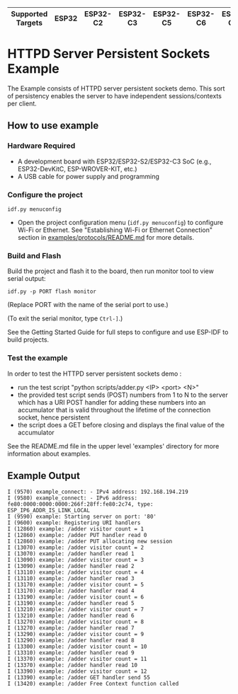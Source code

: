 | Supported Targets | ESP32 | ESP32-C2 | ESP32-C3 | ESP32-C5 | ESP32-C6 | ESP32-C61 | ESP32-H2 | ESP32-H4 | ESP32-P4 | ESP32-S2 | ESP32-S3 |
| ----------------- | ----- | -------- | -------- | -------- | -------- | --------- | -------- | -------- | -------- | -------- | -------- |

# HTTPD Server Persistent Sockets Example

The Example consists of HTTPD server persistent sockets demo.
This sort of persistency enables the server to have independent sessions/contexts per client.

## How to use example

### Hardware Required

* A development board with ESP32/ESP32-S2/ESP32-C3 SoC (e.g., ESP32-DevKitC, ESP-WROVER-KIT, etc.)
* A USB cable for power supply and programming

### Configure the project

```
idf.py menuconfig
```
* Open the project configuration menu (`idf.py menuconfig`) to configure Wi-Fi or Ethernet. See "Establishing Wi-Fi or Ethernet Connection" section in [examples/protocols/README.md](../../README.md) for more details.

### Build and Flash

Build the project and flash it to the board, then run monitor tool to view serial output:

```
idf.py -p PORT flash monitor
```

(Replace PORT with the name of the serial port to use.)

(To exit the serial monitor, type ``Ctrl-]``.)

See the Getting Started Guide for full steps to configure and use ESP-IDF to build projects.

### Test the example

In order to test the HTTPD server persistent sockets demo :

* run the test script "python scripts/adder.py \<IP\> \<port\> \<N\>"
* the provided test script sends (POST) numbers from 1 to N to the server which has a URI POST handler for adding these numbers into an accumulator that is valid throughout the lifetime of the connection socket, hence persistent
* the script does a GET before closing and displays the final value of the accumulator

See the README.md file in the upper level 'examples' directory for more information about examples.

## Example Output

```
I (9570) example_connect: - IPv4 address: 192.168.194.219
I (9580) example_connect: - IPv6 address: fe80:0000:0000:0000:266f:28ff:fe80:2c74, type: ESP_IP6_ADDR_IS_LINK_LOCAL
I (9590) example: Starting server on port: '80'
I (9600) example: Registering URI handlers
I (12860) example: /adder visitor count = 1
I (12860) example: /adder PUT handler read 0
I (12860) example: /adder PUT allocating new session
I (13070) example: /adder visitor count = 2
I (13070) example: /adder handler read 1
I (13090) example: /adder visitor count = 3
I (13090) example: /adder handler read 2
I (13110) example: /adder visitor count = 4
I (13110) example: /adder handler read 3
I (13170) example: /adder visitor count = 5
I (13170) example: /adder handler read 4
I (13190) example: /adder visitor count = 6
I (13190) example: /adder handler read 5
I (13210) example: /adder visitor count = 7
I (13210) example: /adder handler read 6
I (13270) example: /adder visitor count = 8
I (13270) example: /adder handler read 7
I (13290) example: /adder visitor count = 9
I (13290) example: /adder handler read 8
I (13300) example: /adder visitor count = 10
I (13310) example: /adder handler read 9
I (13370) example: /adder visitor count = 11
I (13370) example: /adder handler read 10
I (13390) example: /adder visitor count = 12
I (13390) example: /adder GET handler send 55
I (13420) example: /adder Free Context function called
```

